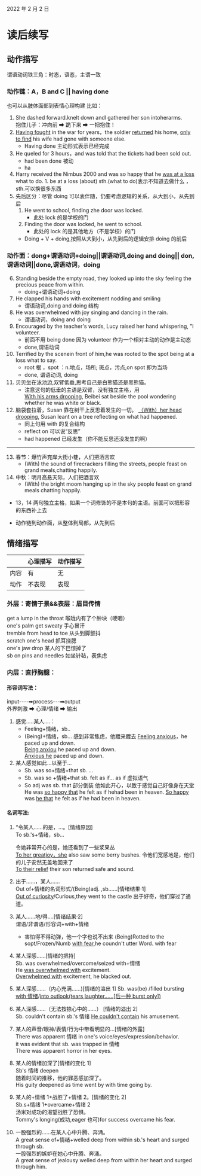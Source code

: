 2022 年 2 月 2 日

# 读后续写

## 动作描写

谓语动词铁三角：时态，语态，主谓一致

### 动作链：A，B and C || having done

也可以从肢体面部到表情心理构建
比如：

1.  She dashed forward.knelt down andl
    gathered her son intoherarms.  
    抱住儿子：冲向前 ➡ 跪下来 ➡ 一把抱住！
2.  <u>Having fought</u> in the war for years，the soldier <u>returned</u> his home, <u>only to find</u> his wife had gone with someone else.
    - Having done 主动形式表示已经完成
3.  He queled for 3 hours，and was told that the tickets had been sold out.
    - had been done 被动
    - ha
4.  Harry received the Nimbus 2000 and was so happy that he <u>was at a loss</u> what to do. 1. be at a loss (about) sth.(what to do)表示不知道去做什么 ，sth.可以换很多东西
5.  先后区分：尽管 doing 可以表伴随，仍要考虑逻辑的关系，从大到小，从先到后
    1.  He went to school, finding zhe door was locked.
        - 此处 lock 的是学校的门
    2.  Finding the door was locked, he went to school.
        - 此处的 lock 的是其他地方（不是学校）的门
    - Doing + V + doing,按照从大到小，从先到后的逻辑安排 doing 的前后

### 动作面：dong+谓语动词+doing||谓语动词,doing and doing|| don,谓语动词||done,谓语动词，doing

6.  Standing beside the empty road, they looked up into the sky feeling the precious peace from within.
    - doing+谓语动词+doing
7.  He clapped his hands with excitement nodding and smiling
    - 谓语动词,doing and doing 结构
8.  He was overwhelmed with joy singing and dancing in the rain.
    - 谓语动词，doing and doing
9.  Encouraged by the teacher's words, Lucy raised her hand whispering, "I volunteer.
    - 前面不用 being done 因为 volunteer 作为一个相对主动的动作是主动态
    - done,谓语动词
10. Terrified by the scenein front of him,he was rooted to the spot being at a loss what to say.
    - root 根 ，spot ：n.地点，场所; 斑点，污点,on spot 即为当场
    - done, 谓语动词, doing
11. 贝贝坐在泳池边,双臂低垂,思考自己是白熊猫还是黑熊猫。
    - 注意这句的低垂的主语是双臂，没有独立主格，用  
      <u>With his arms drooping</u>, Beibei sat beside the pool wondering whether he was white or black.
12. 脑袋套拉着，Susan 靠在树干上反思着发生的一切。
    <u>（With）her head drooping,</u> Susan leant on a tree reflecting on what had happened.
    - 同上句用 with 的复合结构
    - reflect on 可以说“反思”
    - had happened 已经发生（你不能反思还没发生的啊）

---

13. 春节：爆竹声充岸大街小巷，人们把酒言欢
    - (With) the sound of firecrackers filling the streets, people feast on grand meals,chatting happily.
14. 中秋：明月高悬天际，人们把酒言欢
    - (With) the bright moom hanging up in the sky people feast on grand meals chatting happily.

- 13，14 两句独立主格，如果一个词修饰的不是本句的主语。前面可以把形容的东西补上去

- 动作链到动作面，从整体到局部，从先到后

## 情绪描写

|      | 心理描写 | 动作描写 |
| ---- | -------- | -------- |
| 内容 | 有       | 无       |
| 动作 | 不表现   | 表现     |

### 外层：寄情于景&&表层：眉目传情

get a lump in the throat 喉咙内有了个肿块（哽咽）  
one's palm get sweaty 手心冒汗  
tremble from head to toe 从头到脚颤抖  
scratch one's head 抓耳挠腮  
one's jaw drop 某人的下巴惊掉了  
sb on pins and needles 如坐针毡，表焦虑

###

### 内层：直抒胸臆：

#### 形容词写法：

input----➡process---➡output  
外界刺激 ➡ 心理/情绪 ➡ 输出

1. 感觉.....某人....：
   - Feeling+情绪，sb..
   - (Being)+情绪，sb...
     感到非常焦虑，他踱来踱去
     <u>Feeling anxious</u>，he paced up and down.  
     <u>Being anxiou</u> he paced up and down.  
     <u>Anxious he</u> paced up and down.<br>
2. 某人感觉如此…以至于…
   - Sb. was so+情绪+that sb. …
   - Sb. was so +情绪+that sb. felt as if…
     as if 虚拟语气
   - So adj was sb. that 部分倒装
     他如此开心，以致于感觉自己好像身在天堂
     He was <u>so happy that</u> he felt as if hehad been in heaven.
     <u>So happy</u> was <u>he that</u> he felt as if he had been in heaven. <br>

#### 名词写法:

1.  “令某人......的是，…。[情绪原因]  
    To sb.'s+情绪，sb...

    令她非常开心的是，她还看到了一些浆果丛  
     <u>To her greatjoy，she</u> also saw some berry bushes.
    令他们宽感地是，他们的儿子安然无盖地回来了  
     <u>To their relief</u> their son returned safe and sound.

2.  出于……，某人……  
     Out of+情绪的名词形式/(Being)adj. ,sb……[情绪结果·1]  
     <u>Out of curiosity</u>/Curious,they went to the castle
    出于好奇，他们穿过了通道。

3.  某人......地/得....[情绪结果·2]  
    谓语/非谓语/形容词+with+情绪

    - 害怕得不得动弹，他一个字也说不出来
      (Being)Rotted to the sopt/Frozen/Numb <u>with fear</u>,he coundn't utter Word.
      with fear

4.  某人深感……[情绪的把持]  
    Sb. was overwhelmed/overcome/seized with+情绪  
    He <u>was overwhelmed with</u> excitement.  
    <u>Overwhelmed with</u> excitement, he blacked out.

5.  某人深感……（内心充满……)[情绪的溢出 1]
    Sb. was(be) /filled bursting <u>with 情绪</u>/<u>into outlook(tears,laughter……[后一种 burst only])</u>

6.  某人深感……（无法按捺心中的……） [情绪的溢出 2]  
    Sb. couldn't contain sb.'s 情绪
    <u>He couldn't contain</u> his amusement.

7.  某人的声音/眼神/表情/行为中带看明显的...[情绪的外露]  
    There was apparent 情绪 in one's voice/eyes/expression/behavior.  
    it was evident that sb. was trapped in 情绪  
    There was apparent horror in her eyes.

8.  某人的情绪加深了[情绪的变化 1]  
    Sb's 情绪 deepen  
    随着时间的推移，他的罪恶感加深了。  
    His guity deepened as time went by with time going by.

9.  某人的+情绪 1+战胜了+情绪 2。[情绪的变化 2]  
    Sb.s+情绪 1+overcame+情绪 2  
    汤米对成功的渴望战胜了恐惧。  
    Tommy's longing(成功,eager 也可)for success overcame his fear.

10. 一股强烈的……在某人心中升腾、奔涌。  
    A great sense of+情绪+welled deep from within sb.'s heart and surged through sb.  
    一股强烈的嫉妒在她心中升腾、奔涌。  
    A great sense of jealousy welled deep
    from within her heart and surged through him.
